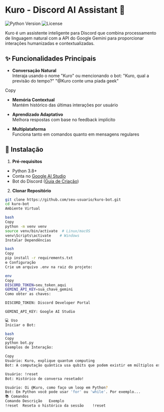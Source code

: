 # Kuro - Discord AI Assistant 🤖

![Python Version](https://img.shields.io/badge/python-3.8%2B-blue)
![License](https://img.shields.io/badge/license-MIT-green)

Kuro é um assistente inteligente para Discord que combina processamento de linguagem natural com a API do Google Gemini para proporcionar interações humanizadas e contextualizadas.

## ✨ Funcionalidades Principais

- **Conversação Natural**  
  Interaja usando o nome "Kuro" ou mencionando o bot:
"Kuro, qual a previsão do tempo?"
"@Kuro conte uma piada geek"

Copy

- **Memória Contextual**  
Mantém histórico das últimas interações por usuário

- **Aprendizado Adaptativo**  
Melhora respostas com base no feedback implícito

- **Multiplataforma**  
Funciona tanto em comandos quanto em mensagens regulares

## 🚀 Instalação

1. **Pré-requisitos**
 - Python 3.8+
 - Conta no [Google AI Studio](https://aistudio.google.com/)
 - Bot do Discord ([Guia de Criação](https://discordpy.readthedocs.io/en/stable/discord.html))

2. **Clonar Repositório**
 ```bash
 git clone https://github.com/seu-usuario/kuro-bot.git
 cd kuro-bot
Ambiente Virtual

bash
Copy
python -m venv venv
source venv/bin/activate  # Linux/macOS
venv\Scripts\activate    # Windows
Instalar Dependências

bash
Copy
pip install -r requirements.txt
⚙️ Configuração
Crie um arquivo .env na raiz do projeto:

env
Copy
DISCORD_TOKEN=seu_token_aqui
GEMINI_API_KEY=sua_chave_gemini
Como obter as chaves:

DISCORD_TOKEN: Discord Developer Portal

GEMINI_API_KEY: Google AI Studio

💻 Uso
Iniciar o Bot:

bash
Copy
python bot.py
Exemplos de Interação:

Copy
Usuário: Kuro, explique quantum computing
Bot: A computação quântica usa qubits que podem existir em múltiplos estados simultaneamente...

Usuário: !reset
Bot: Histórico de conversa resetado!

Usuário: Oi @Kuro, como faço um loop em Python?
Bot: Em Python você pode usar 'for' ou 'while'. Por exemplo...
📚 Comandos
Comando	Descrição	Exemplo
!reset	Reseta o histórico da sessão	!reset
